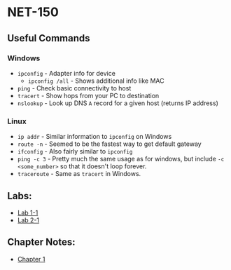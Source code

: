 # NET-150

## Useful Commands

### Windows
* `ipconfig` - Adapter info for device
  * `ipconfig /all` - Shows additional info like MAC
* `ping` - Check basic connectivity to host
* `tracert` - Show hops from your PC to destination
* `nslookup` - Look up DNS `A` record for a given host (returns IP address)

### Linux
* `ip addr` - Similar information to `ipconfig` on Windows
* `route -n` - Seemed to be the fastest way to get default gateway
* `ifconfig` - Also fairly similar to `ipconfig`
* `ping -c 3` - Pretty much the same usage as for windows, but include `-c <some_number>` so that it doesn't loop forever.
* `traceroute` - Same as `tracert` in Windows.


## Labs:
- [Lab 1-1](net150/lab1-1.md)
- [Lab 2-1](net150/lab2-1.md)

## Chapter Notes:
- [Chapter 1](net150/notes-chap1.md)

